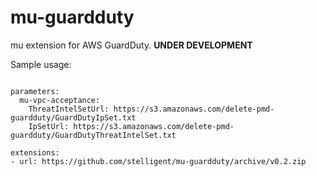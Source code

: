 # mu-guardduty
mu extension for AWS GuardDuty. **UNDER DEVELOPMENT**


Sample usage: 

```

parameters:
  mu-vpc-acceptance:
    ThreatIntelSetUrl: https://s3.amazonaws.com/delete-pmd-guardduty/GuardDutyIpSet.txt
    IpSetUrl: https://s3.amazonaws.com/delete-pmd-guardduty/GuardDutyThreatIntelSet.txt

extensions:
- url: https://github.com/stelligent/mu-guardduty/archive/v0.2.zip
```
